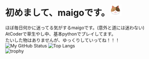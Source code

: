 # 初めまして、maigoです。<img src="images/cat.png" width="37px">  
ほぼ毎日何かに迷ってる気がするmaigoです。(意外と道には迷わない)  
AtCoderで草生やし中、基本pythonでプレイしてます。  
たいした物はありませんが、ゆっくりしていってね！！！  
![My GitHub Status](https://github-readme-stats.vercel.app/api?username=MAIGOMAIGO&show_icons=true)
![Top Langs](https://github-readme-stats.vercel.app/api/top-langs/?username=MAIGOMAIGO&layout=compact&hide=Roff,Shell,Makefile)  
![trophy](https://github-profile-trophy.vercel.app/?username=MAIGOMAIGO&column=8)
